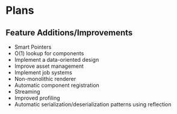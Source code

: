 # Plans
## Feature Additions/Improvements
- Smart Pointers
- O(1) lookup for components
- Implement a data-oriented design
- Improve asset management
- Implement job systems
- Non-monolithic renderer
- Automatic component registration
- Streaming
- Improved profiling
- Automatic serialization/deserialization patterns using reflection